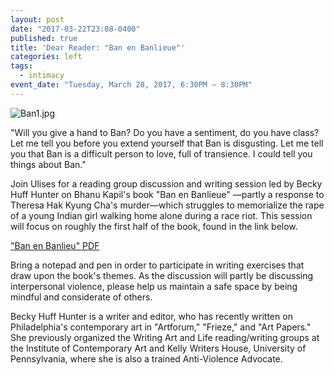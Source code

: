 ```yaml
---
layout: post
date: "2017-03-22T23:08-0400"
published: true
title: 'Dear Reader: "Ban en Banlieue"'
categories: left
tags:
  - intimacy
event_date: "Tuesday, March 28, 2017, 6:30PM – 8:30PM"
---
```


![Ban1.jpg]({{site.baseurl}}/assets/img/Ban1.jpg)

"Will you give a hand to Ban? Do you have a sentiment, do you have class? Let me tell you before you extend yourself that Ban is disgusting. Let me tell you that Ban is a difficult person to love, full of transience. I could tell you things about Ban."

Join Ulises for a reading group discussion and writing session led by Becky Huff Hunter on Bhanu Kapil's book "Ban en Banlieue" —partly a response to Theresa Hak Kyung Cha's murder—which struggles to memorialize the rape of a young Indian girl walking home alone during a race riot. This session will focus on roughly the first half of the book, found in the link below.

["Ban en Banlieu" PDF](https://drive.google.com/file/d/0B_P5glJ74tP7djN1NUNib2R5ZUE/view)

Bring a notepad and pen in order to participate in writing exercises that draw upon the book's themes. As the discussion will partly be discussing interpersonal violence, please help us maintain a safe space by being mindful and considerate of others.

Becky Huff Hunter is a writer and editor, who has recently written on Philadelphia's contemporary art in "Artforum," "Frieze," and "Art Papers." She previously organized the Writing Art and Life reading/writing groups at the Institute of Contemporary Art and Kelly Writers House, University of Pennsylvania, where she is also a trained Anti-Violence Advocate.
